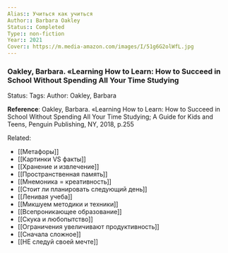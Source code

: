 ```yaml
---
Alias:: Учиться как учиться
Author:: Barbara Oakley
Status:: Completed
Type:: non-fiction
Year:: 2021
Cover:: https://m.media-amazon.com/images/I/51g6G2olWfL.jpg
---
```

### Oakley, Barbara. «Learning How to Learn: How to Succeed in School Without Spending All Your Time Studying
Status: 
Tags: 
Author: Oakley, Barbara

**Reference**: Oakley, Barbara. «Learning How to Learn: How to Succeed in School Without Spending All Your Time Studying; A Guide for Kids and Teens, Penguin Publishing, NY, 2018, p.255

Related: 
- [[Метафоры]]
- [[Картинки VS факты]]
- [[Хранение и извлечение]]
- [[Пространственная память]]
- [[Мнемоника = креативность]]
- [[Стоит ли планировать следующий день]]
- [[Ленивая учеба]]
- [[Микшуем методики и техники]]
- [[Всепроникающее образование]]
- [[Скука и любопытство]]
- [[Ограничения увеличивают продуктивность]]
- [[Сначала сложное]]
- [[НЕ следуй своей мечте]]